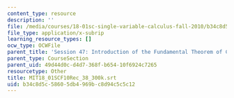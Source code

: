 ```yaml
---
content_type: resource
description: ''
file: /media/courses/18-01sc-single-variable-calculus-fall-2010/b34c8d5c58605db4969bc8d94c5c5c12_MIT18_01SCF10Rec_38_300k.vtt
file_type: application/x-subrip
learning_resource_types: []
ocw_type: OCWFile
parent_title: 'Session 47: Introduction of the Fundamental Theorem of Calculus'
parent_type: CourseSection
parent_uid: 49d44d0c-d4d7-368f-b654-10f6924c7265
resourcetype: Other
title: MIT18_01SCF10Rec_38_300k.srt
uid: b34c8d5c-5860-5db4-969b-c8d94c5c5c12
---
```

